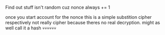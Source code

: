 Find out stuff isn't random cuz nonce always += 1

once you start account for the nonce this is a simple substition cipher respectively not really cipher because theres no real decryption. might as well call it a hash 💀💀💀💀💀💀
